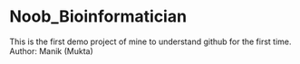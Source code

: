 # Noob_Bioinformatician
This is the first demo project of mine to understand github for the first time.
<br>
Author: Manik (Mukta)

